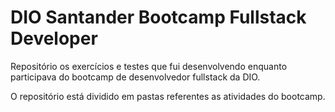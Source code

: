 # DIO Santander Bootcamp Fullstack Developer

Repositório os exercícios e testes que fui desenvolvendo enquanto participava do bootcamp de desenvolvedor fullstack da DIO.

O repositório está dividido em pastas referentes as atividades do bootcamp.

